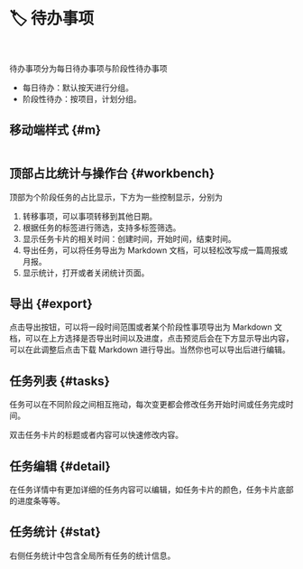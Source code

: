 <script setup lang="ts">
import { onMounted } from 'vue'
import { info } from '../scripts/stat-api'

onMounted(() => {
  info()
})
</script>

# 🏷️ 待办事项

<br/>
<bl-theme-img light-img="../imgs/todo/todo_light.png" dark-img="../imgs/todo/todo_dark.png"/>

待办事项分为每日待办事项与阶段性待办事项

- 每日待办：默认按天进行分组。
- 阶段性待办：按项目，计划分组。

## 移动端样式 {#m}

<div style="display:flex;flex-direction: row;justify-content: center;">
<div style="width:50%;"><bl-img src="../imgs/todo/todo_m.png" width="300px" /></div>
<div style="width:50%;"><bl-img src="../imgs/todo/todo_m_upd.png" width="300px" /></div>
</div>

## 顶部占比统计与操作台 {#workbench}

<bl-img src="../imgs/todo/todo_workbench.png" width="700px"/>

顶部为个阶段任务的占比显示，下方为一些控制显示，分别为

1. 转移事项，可以事项转移到其他日期。
2. 根据任务的标签进行筛选，支持多标签筛选。
3. 显示任务卡片的相关时间：创建时间，开始时间，结束时间。
4. 导出任务，可以将任务导出为 Markdown 文档，可以轻松改写成一篇周报或月报。
5. 显示统计，打开或者关闭统计页面。

## 导出 {#export}

<bl-img src="../imgs/todo/export.png" width="700px"/>

点击导出按钮，可以将一段时间范围或者某个阶段性事项导出为 Markdown 文档，可以在上方选择是否导出时间以及进度，点击预览后会在下方显示导出内容，可以在此调整后点击下载 Markdown 进行导出。当然你也可以导出后进行编辑。

## 任务列表 {#tasks}

<bl-img src="../imgs/todo/tasks.png" width="700px"/>

任务可以在不同阶段之间相互拖动，每次变更都会修改任务开始时间或任务完成时间。

双击任务卡片的标题或者内容可以快速修改内容。

## 任务编辑 {#detail}

<bl-img src="../imgs/todo/detail.png" width="300px"/>

在任务详情中有更加详细的任务内容可以编辑，如任务卡片的颜色，任务卡片底部的进度条等等。

## 任务统计 {#stat}

<bl-img src="../imgs/todo/stat.png" width="300px"/>

右侧任务统计中包含全局所有任务的统计信息。
